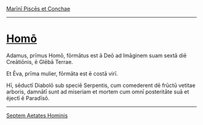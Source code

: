 [Marīnī Piscēs et Conchae](./035-marini-pisces-et-conchae.md)

---

# [Homō](https://www.archive.org/stream/cu31924032499455#page/n82/mode/1up)

Adamus, prīmus Homō, fōrmātus est ā Deō ad Imāginem suam sextā diē Creātiōnis, ē Glēbā Terrae.

Et Ēva, prīma mulier, fōrmāta est ē costā virī.

Hī, sēductī Diabolō sub speciē Serpentis, cum comederent dē frūctū vetitae arboris, damnātī sunt ad miseriam et mortem cum omnī posteritāte suā et ējectī ē Paradīsō. 

---

[Septem Aetates Hominis](./037-septem-aetates-hominis.md)
